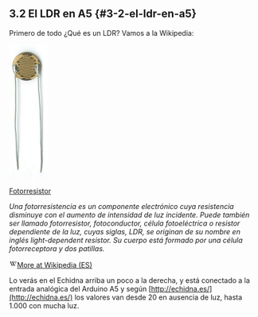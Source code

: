 ## 3.2 El LDR en A5 {#3-2-el-ldr-en-a5}

Primero de todo ¿Qué es un LDR? Vamos a la Wikipedia:

![](/images/image90.png)

[Fotorresistor](https://es.wikipedia.org/wiki/Fotorresistor)

_Una fotorresistencia es un componente electrónico cuya resistencia disminuye con el aumento de intensidad de luz incidente. Puede también ser llamado fotorresistor, fotoconductor, célula fotoeléctrica o resistor dependiente de la luz, cuyas siglas, LDR, se originan de su nombre en inglés light-dependent resistor. Su cuerpo está formado por una célula fotorreceptora y dos patillas._

![](/images/image31.png)[More at Wikipedia (ES)](https://es.wikipedia.org/wiki/Fotorresistor)

Lo verás en el Echidna arriba un poco a la derecha, y está conectado a la entrada analógica del Arduino A5 y según [http://echidna.es/](http://echidna.es/) los valores van desde 20 en ausencia de luz, hasta 1.000 con mucha luz.









